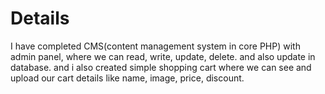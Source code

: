 # Details
I have completed CMS(content management system in core PHP) with admin panel, where we can read, write, update, delete. and also update in database.
and i also created simple shopping cart where we can see and upload our cart details like name, image, price, discount.
